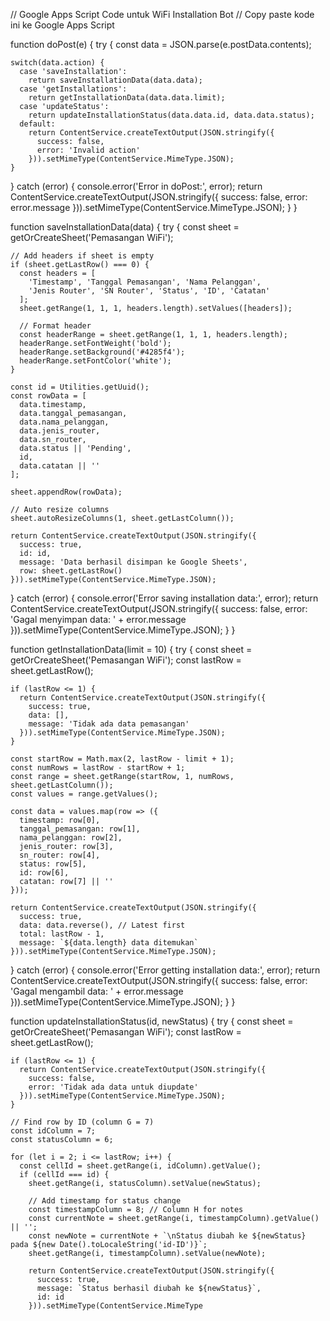 // Google Apps Script Code untuk WiFi Installation Bot
// Copy paste kode ini ke Google Apps Script

function doPost(e) {
  try {
    const data = JSON.parse(e.postData.contents);
    
    switch(data.action) {
      case 'saveInstallation':
        return saveInstallationData(data.data);
      case 'getInstallations':  
        return getInstallationData(data.data.limit);
      case 'updateStatus':
        return updateInstallationStatus(data.data.id, data.data.status);
      default:
        return ContentService.createTextOutput(JSON.stringify({
          success: false,
          error: 'Invalid action'
        })).setMimeType(ContentService.MimeType.JSON);
    }
  } catch (error) {
    console.error('Error in doPost:', error);
    return ContentService.createTextOutput(JSON.stringify({
      success: false,
      error: error.message
    })).setMimeType(ContentService.MimeType.JSON);
  }
}

function saveInstallationData(data) {
  try {
    const sheet = getOrCreateSheet('Pemasangan WiFi');
    
    // Add headers if sheet is empty
    if (sheet.getLastRow() === 0) {
      const headers = [
        'Timestamp', 'Tanggal Pemasangan', 'Nama Pelanggan', 
        'Jenis Router', 'SN Router', 'Status', 'ID', 'Catatan'
      ];
      sheet.getRange(1, 1, 1, headers.length).setValues([headers]);
      
      // Format header
      const headerRange = sheet.getRange(1, 1, 1, headers.length);
      headerRange.setFontWeight('bold');
      headerRange.setBackground('#4285f4');
      headerRange.setFontColor('white');
    }
    
    const id = Utilities.getUuid();
    const rowData = [
      data.timestamp,
      data.tanggal_pemasangan,
      data.nama_pelanggan,
      data.jenis_router,
      data.sn_router,
      data.status || 'Pending',
      id,
      data.catatan || ''
    ];
    
    sheet.appendRow(rowData);
    
    // Auto resize columns
    sheet.autoResizeColumns(1, sheet.getLastColumn());
    
    return ContentService.createTextOutput(JSON.stringify({
      success: true,
      id: id,
      message: 'Data berhasil disimpan ke Google Sheets',
      row: sheet.getLastRow()
    })).setMimeType(ContentService.MimeType.JSON);
    
  } catch (error) {
    console.error('Error saving installation data:', error);
    return ContentService.createTextOutput(JSON.stringify({
      success: false,
      error: 'Gagal menyimpan data: ' + error.message
    })).setMimeType(ContentService.MimeType.JSON);
  }
}

function getInstallationData(limit = 10) {
  try {
    const sheet = getOrCreateSheet('Pemasangan WiFi');
    const lastRow = sheet.getLastRow();
    
    if (lastRow <= 1) {
      return ContentService.createTextOutput(JSON.stringify({
        success: true,
        data: [],
        message: 'Tidak ada data pemasangan'
      })).setMimeType(ContentService.MimeType.JSON);
    }
    
    const startRow = Math.max(2, lastRow - limit + 1);
    const numRows = lastRow - startRow + 1;
    const range = sheet.getRange(startRow, 1, numRows, sheet.getLastColumn());
    const values = range.getValues();
    
    const data = values.map(row => ({
      timestamp: row[0],
      tanggal_pemasangan: row[1],
      nama_pelanggan: row[2],
      jenis_router: row[3],
      sn_router: row[4],
      status: row[5],
      id: row[6],
      catatan: row[7] || ''
    }));
    
    return ContentService.createTextOutput(JSON.stringify({
      success: true,
      data: data.reverse(), // Latest first
      total: lastRow - 1,
      message: `${data.length} data ditemukan`
    })).setMimeType(ContentService.MimeType.JSON);
    
  } catch (error) {
    console.error('Error getting installation data:', error);
    return ContentService.createTextOutput(JSON.stringify({
      success: false,
      error: 'Gagal mengambil data: ' + error.message
    })).setMimeType(ContentService.MimeType.JSON);
  }
}

function updateInstallationStatus(id, newStatus) {
  try {
    const sheet = getOrCreateSheet('Pemasangan WiFi');
    const lastRow = sheet.getLastRow();
    
    if (lastRow <= 1) {
      return ContentService.createTextOutput(JSON.stringify({
        success: false,
        error: 'Tidak ada data untuk diupdate'
      })).setMimeType(ContentService.MimeType.JSON);
    }
    
    // Find row by ID (column G = 7)
    const idColumn = 7;
    const statusColumn = 6;
    
    for (let i = 2; i <= lastRow; i++) {
      const cellId = sheet.getRange(i, idColumn).getValue();
      if (cellId === id) {
        sheet.getRange(i, statusColumn).setValue(newStatus);
        
        // Add timestamp for status change
        const timestampColumn = 8; // Column H for notes
        const currentNote = sheet.getRange(i, timestampColumn).getValue() || '';
        const newNote = currentNote + `\nStatus diubah ke ${newStatus} pada ${new Date().toLocaleString('id-ID')}`;
        sheet.getRange(i, timestampColumn).setValue(newNote);
        
        return ContentService.createTextOutput(JSON.stringify({
          success: true,
          message: `Status berhasil diubah ke ${newStatus}`,
          id: id
        })).setMimeType(ContentService.MimeType